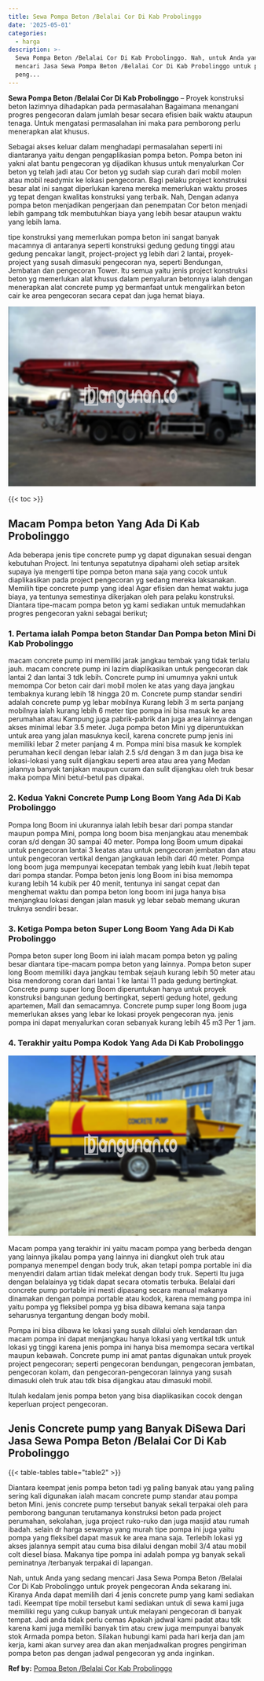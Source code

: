 ```yaml
---
title: Sewa Pompa Beton /Belalai Cor Di Kab Probolinggo
date: '2025-05-01'
categories:
  - harga
description: >-
  Sewa Pompa Beton /Belalai Cor Di Kab Probolinggo. Nah, untuk Anda yang sedang
  mencari Jasa Sewa Pompa Beton /Belalai Cor Di Kab Probolinggo untuk proyek
  peng...
---
```


**Sewa Pompa Beton /Belalai Cor Di Kab Probolinggo** – Proyek konstruksi beton lazimnya dihadapkan pada permasalahan Bagaimana menangani progres pengecoran dalam jumlah besar secara efisien baik waktu ataupun tenaga. Untuk mengatasi permasalahan ini maka para pemborong perlu menerapkan alat khusus.

Sebagai akses keluar dalam menghadapi permasalahan seperti ini diantaranya yaitu dengan pengaplikasian pompa beton. Pompa beton ini yakni alat bantu pengecoran yg dijadikan khusus untuk menyalurkan Cor beton yg telah jadi atau Cor beton yg sudah siap curah dari mobil molen atau mobil readymix ke lokasi pengecoran. Bagi pelaku project konstruksi besar alat ini sangat diperlukan karena mereka memerlukan waktu proses yg tepat dengan kwalitas konstruksi yang terbaik. Nah, Dengan adanya pompa beton menjadikan pengerjaan dan penempatan Cor beton menjadi lebih gampang tdk membutuhkan biaya yang lebih besar ataupun waktu yang lebih lama.

tipe konstruksi yang memerlukan pompa beton ini sangat banyak macamnya di antaranya seperti konstruksi gedung gedung tinggi atau gedung pencakar langit, project-project yg lebih dari 2 lantai, proyek-project yang susah dimasuki pengecoran nya, seperti Bendungan, Jembatan dan pengecoran Tower. Itu semua yaitu jenis project konstruksi beton yg memerlukan alat khusus dalam penyaluran betonnya ialah dengan menerapkan alat concrete pump yg bermanfaat untuk mengalirkan beton cair ke area pengecoran secara cepat dan juga hemat biaya.

![Sewa Pompa Beton /Belalai Cor Di Kab Probolinggo](/images/sewa-concrete-pump-25.png)

{{< toc >}}

## Macam Pompa beton Yang Ada Di Kab Probolinggo

Ada beberapa jenis tipe concrete pump yg dapat digunakan sesuai dengan kebutuhan Project. Ini tentunya sepatutnya dipahami oleh setiap arsitek supaya iya mengerti tipe pompa beton mana saja yang cocok untuk diaplikasikan pada project pengecoran yg sedang mereka laksanakan. Memilih tipe concrete pump yang ideal Agar efisien dan hemat waktu juga biaya, ya tentunya semestinya dikerjakan oleh para pelaku konstruksi. Diantara tipe-macam pompa beton yg kami sediakan untuk memudahkan progres pengecoran yakni sebagai berikut;

### 1\. Pertama ialah Pompa beton Standar Dan Pompa beton Mini Di Kab Probolinggo

macam concrete pump ini memiliki jarak jangkau tembak yang tidak terlalu jauh. macam concrete pump ini lazim diaplikasikan untuk pengecoran dak lantai 2 dan lantai 3 tdk lebih. Concrete pump ini umumnya yakni untuk memompa Cor beton cair dari mobil molen ke atas yang daya jangkau tembaknya kurang lebih 18 hingga 20 m. Concrete pump standar sendiri adalah concrete pump yg lebar mobilnya Kurang lebih 3 m serta panjang mobilnya ialah kurang lebih 6 meter tipe pompa ini bisa masuk ke area perumahan atau Kampung juga pabrik-pabrik dan juga area lainnya dengan akses minimal lebar 3.5 meter. Juga pompa beton Mini yg diperuntukkan untuk area yang jalan masuknya kecil, karena concrete pump jenis ini memiliki lebar 2 meter panjang 4 m. Pompa mini bisa masuk ke komplek perumahan kecil dengan lebar ialah 2.5 s/d dengan 3 m dan juga bisa ke lokasi-lokasi yang sulit dijangkau seperti area atau area yang Medan jalannya banyak tanjakan maupun curam dan sulit dijangkau oleh truk besar maka pompa Mini betul-betul pas dipakai.

### 2\. Kedua Yakni Concrete Pump Long Boom Yang Ada Di Kab Probolinggo

Pompa long Boom ini ukurannya ialah lebih besar dari pompa standar maupun pompa Mini, pompa long boom bisa menjangkau atau menembak coran s/d dengan 30 sampai 40 meter. Pompa long Boom umum dipakai untuk pengecoran lantai 3 keatas atau untuk pengecoran jembatan dan atau untuk pengecoran vertikal dengan jangkauan lebih dari 40 meter. Pompa long boom juga mempunyai kecepatan tembak yang lebih kuat /lebih tepat dari pompa standar. Pompa beton jenis long Boom ini bisa memompa kurang lebih 14 kubik per 40 menit, tentunya ini sangat cepat dan menghemat waktu dan pompa beton long boom ini juga hanya bisa menjangkau lokasi dengan jalan masuk yg lebar sebab memang ukuran truknya sendiri besar.

### 3\. Ketiga Pompa beton Super Long Boom Yang Ada Di Kab Probolinggo

Pompa beton super long Boom ini ialah macam pompa beton yg paling besar diantara tipe-macam pompa beton yang lainnya. Pompa beton super long Boom memiliki daya jangkau tembak sejauh kurang lebih 50 meter atau bisa mendorong coran dari lantai 1 ke lantai 11 pada gedung bertingkat. Concrete pump super long Boom diperuntukan hanya untuk proyek konstruksi bangunan gedung bertingkat, seperti gedung hotel, gedung apartemen, Mall dan semacamnya. Concrete pump super long Boom juga memerlukan akses yang lebar ke lokasi proyek pengecoran nya. jenis pompa ini dapat menyalurkan coran sebanyak kurang lebih 45 m3 Per 1 jam.

### 4\. Terakhir yaitu Pompa Kodok Yang Ada Di Kab Probolinggo

![Sewa Pompa Beton /Belalai Cor Di Kab Probolinggo](/images/sewa-concrete-pump-09.png)

Macam pompa yang terakhir ini yaitu macam pompa yang berbeda dengan yang lainnya jikalau pompa yang lainnya ini diangkut oleh truk atau pompanya menempel dengan body truk, akan tetapi pompa portable ini dia menyendiri dalam artian tidak melekat dengan body truk. Seperti Itu juga dengan belalainya yg tidak dapat secara otomatis terbuka. Belalai dari concrete pump portable ini mesti dipasang secara manual makanya dinamakan dengan pompa portable atau kodok, karena memang pompa ini yaitu pompa yg fleksibel pompa yg bisa dibawa kemana saja tanpa seharusnya tergantung dengan body mobil.

Pompa ini bisa dibawa ke lokasi yang susah dilalui oleh kendaraan dan macam pompa ini dapat menjangkau hanya lokasi yang vertikal tdk untuk lokasi yg tinggi karena jenis pompa ini hanya bisa memompa secara vertikal maupun kebawah. Concrete pump ini amat pantas digunakan untuk proyek project pengecoran; seperti pengecoran bendungan, pengecoran jembatan, pengecoran kolam, dan pengecoran-pengecoran lainnya yang susah dimasuki oleh truk atau tdk bisa dijangkau atau dimasuki mobil.

Itulah kedalam jenis pompa beton yang bisa diaplikasikan cocok dengan keperluan project pengecoran.

## Jenis Concrete pump yang Banyak DiSewa Dari Jasa Sewa Pompa Beton /Belalai Cor Di Kab Probolinggo

{{< table-tables table="table2" >}}

Diantara keempat jenis pompa beton tadi yg paling banyak atau yang paling sering kali digunakan ialah macam concrete pump standar atau pompa beton Mini. jenis concrete pump tersebut banyak sekali terpakai oleh para pemborong bangunan terutamanya konstruksi beton pada project perumahan, sekolahan, juga project ruko-ruko dan juga masjid atau rumah ibadah. selain dr harga sewanya yang murah tipe pompa ini juga yaitu pompa yang fleksibel dapat masuk ke area mana saja. Terlebih lokasi yg akses jalannya sempit atau cuma bisa dilalui dengan mobil 3/4 atau mobil colt diesel biasa. Makanya tipe pompa ini adalah pompa yg banyak sekali peminatnya /terbanyak terpakai di lapangan.

Nah, untuk Anda yang sedang mencari Jasa Sewa Pompa Beton /Belalai Cor Di Kab Probolinggo untuk proyek pengecoran Anda sekarang ini. Kiranya Anda dapat memilih dari 4 jenis concrete pump yang kami sediakan tadi. Keempat tipe mobil tersebut kami sediakan untuk di sewa kami juga memiliki regu yang cukup banyak untuk melayani pengecoran di banyak tempat. Jadi anda tidak perlu cemas Apakah jadwal kami padat atau tdk karena kami juga memiliki banyak tim atau crew juga mempunyai banyak stok Armada pompa beton. Silakan hubungi kami pada hari kerja dan jam kerja, kami akan survey area dan akan menjadwalkan progres pengiriman pompa beton pas dengan jadwal pengecoran yg anda inginkan.

**Ref by:** [Pompa Beton /Belalai Cor Kab Probolinggo](https://id.wikipedia.org/wiki/Pompa)
